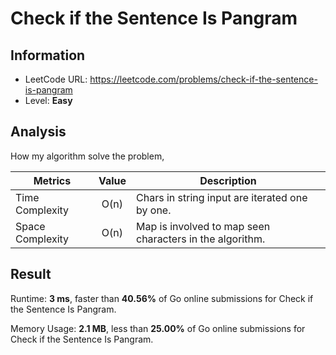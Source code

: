 # Check if the Sentence Is Pangram

## Information

- LeetCode URL: https://leetcode.com/problems/check-if-the-sentence-is-pangram
- Level: **Easy**

## Analysis

How my algorithm solve the problem,

| Metrics | Value | Description |
| --- |:---:|----|
| Time Complexity | O(n) | Chars in string input are iterated one by one. |
| Space Complexity | O(n) | Map is involved to map seen characters in the algorithm. |

## Result

Runtime: **3 ms**, faster than **40.56%** of Go online submissions for Check if the Sentence Is Pangram.

Memory Usage: **2.1 MB**, less than **25.00%** of Go online submissions for Check if the Sentence Is Pangram.